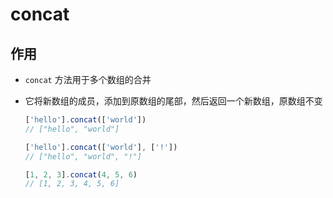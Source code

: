 # concat

## 作用

+ `concat` 方法用于多个数组的合并

+ 它将新数组的成员，添加到原数组的尾部，然后返回一个新数组，原数组不变

  ```js
  ['hello'].concat(['world'])
  // ["hello", "world"]

  ['hello'].concat(['world'], ['!'])
  // ["hello", "world", "!"]
  ```

  ```js
  [1, 2, 3].concat(4, 5, 6)
  // [1, 2, 3, 4, 5, 6]
  ```
